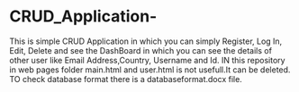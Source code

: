 # CRUD_Application-
This is simple CRUD Application in which you can simply Register, Log In, Edit, Delete and see the DashBoard in which you can see the details of other user like Email Address,Country, Username and Id.
IN this repository in web pages folder main.html and user.html is not usefull.It can be deleted.
TO check database format there is a databaseformat.docx file.
